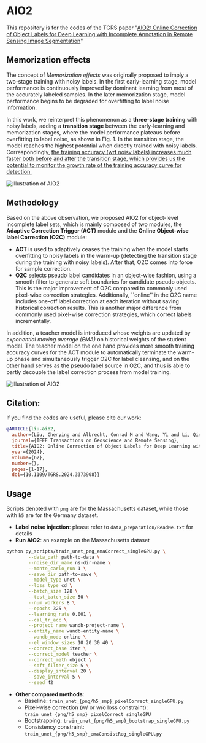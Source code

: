 # AIO2

This repository is for the codes of the TGRS paper "[AIO2: Online Correction of Object Labels for Deep Learning with Incomplete Annotation in Remote Sensing Image Segmentation](https://ieeexplore.ieee.org/document/10460569)"

## Memorization effects
The concept of *Memorization effects* was originally proposed to imply a two-stage training with noisy labels. In the first early-learning stage, model performance is continuously improved by dominant learning from most of the accurately labeled samples. In the later memorization stage, model performance begins to be degraded for overfitting to label noise information.

In this work, we reinterpret this phenomenon as a **three-stage training** with noisy labels, adding a **transition stage** between the early-learning and memorization stages, where the model performance plateaus before overfitting to label noise, as shown in Fig. 1. In the transition stage, the model reaches the highest potential when directly trained with noisy labels. Correspondingly, <ins>the training accuracy (wrt noisy labels) increases much faster both before and after the transition stage, which provides us the potential to monitor the growth rate of the training accuracy curve for detection.</ins>


![Illustration of AIO2](media/Fig-1-memorization-effects.jpg)

## Methodology
Based on the above observation, we proposed AIO2 for object-level incomplete label sets, which is mainly composed of two modules, the **Adaptive Correction Trigger (ACT)** module and the **Online Object-wise label Correction (O2C)** module:
- **ACT** is used to adaptively ceases the training when the model starts overfitting to noisy labels in the warm-up (detecting the transition stage during the training with noisy labels). After that, O2C comes into force for sample correction.
- **O2C** selects pseudo label candidates in an object-wise fashion, using a smooth filter to generate soft boundaries for candidate pseudo objects. This is the major improvement of O2C compared to commonly used pixel-wise correction strategies. Additionally, ``online'' in the O2C name includes one-off label correction at each iteration without saving historical correction results. This is another major difference from commonly used pixel-wise correction strategies, which correct labels incrementally.

In addition, a teacher model is introduced whose weights are updated by *exponential moving average (EMA)* on historical weights of the student model. The teacher model on the one hand provides more smooth training accuracy curves for the ACT module to automatically terminate the warm-up phase and simultaneously trigger O2C for label cleansing, and on the other hand serves as the pseudo label source in O2C, and thus is able to partly decouple the label correction process from model training.

![Illustration of AIO2](media/Flowchart.png)

## Citation:
If you find the codes are useful, please cite our work:
```BibTeX
@ARTICLE{liu-aio2,
  author={Liu, Chenying and Albrecht, Conrad M and Wang, Yi and Li, Qingyu and Zhu, Xiao Xiang},
  journal={IEEE Transactions on Geoscience and Remote Sensing}, 
  title={AIO2: Online Correction of Object Labels for Deep Learning with Incomplete Annotation in Remote Sensing Image Segmentation}, 
  year={2024},
  volume={62},
  number={},
  pages={1-17},
  doi={10.1109/TGRS.2024.3373908}}
```
## Usage
Scripts denoted with `png` are for the Massachusetts dataset, while those with `h5` are for the Germany dataset.
- **Label noise injection**: please refer to `data_preparation/ReadMe.txt` for details
- **Run AIO2**: an example on the Massachusetts dataset
```bash
python py_scripts/train_unet_png_emaCorrect_singleGPU.py \
        --data_path path-to-data \
        --noise_dir_name ns-dir-name \
        --monte_carlo_run 1 \
        --save_dir path-to-save \
        --model_type unet \
        --loss_type cd \
        --batch_size 128 \
        --test_batch_size 50 \
        --num_workers 8 \
        --epochs 325 \
        --learning_rate 0.001 \
        --cal_tr_acc \
        --project_name wandb-project-name \
        --entity_name wandb-entity-name \
        --wandb_mode online \
        --el_window_sizes 10 20 30 40 \
        --correct_base iter \
        --correct_model teacher \
        --correct_meth object \
        --soft_filter_size 5 \
        --display_interval 20 \
        --save_interval 5 \
        --seed 42 
```
- **Other compared methods**:
  - Baseline: `train_unet_{png/h5_smp}_pixelCorrect_singleGPU.py`
  - Pixel-wise correction (w/ or w/o loss constraint): `train_unet_{png/h5_smp}_pixelCorrect_singleGPU`
  - Bootstrapping: `train_unet_{png/h5_smp}_bootstrap_singleGPU.py`
  - Consistency constraint: `train_unet_{png/h5_smp}_emaConsistReg_singleGPU.py`
